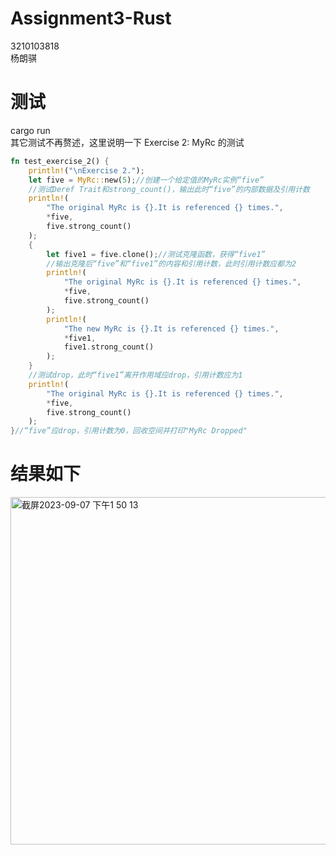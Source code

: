 # Assignment3-Rust
3210103818  
杨朗骐
# 测试
cargo run  
其它测试不再赘述，这里说明一下 Exercise 2: MyRc 的测试  
```rust
fn test_exercise_2() {
    println!("\nExercise 2.");
    let five = MyRc::new(5);//创建一个给定值的MyRc实例“five”
    //测试Deref Trait和strong_count()，输出此时“five”的内部数据及引用计数
    println!(
        "The original MyRc is {}.It is referenced {} times.",
        *five,
        five.strong_count()
    );
    {
        let five1 = five.clone();//测试克隆函数，获得“five1”
        //输出克隆后“five”和“five1”的内容和引用计数，此时引用计数应都为2
        println!(
            "The original MyRc is {}.It is referenced {} times.",
            *five,
            five.strong_count()
        );
        println!(
            "The new MyRc is {}.It is referenced {} times.",
            *five1,
            five1.strong_count()
        );
    }
    //测试drop，此时“five1”离开作用域应drop，引用计数应为1
    println!(
        "The original MyRc is {}.It is referenced {} times.",
        *five,
        five.strong_count()
    );
}//“five”应drop，引用计数为0，回收空间并打印"MyRc Dropped"
```
# 结果如下
<img width="556" alt="截屏2023-09-07 下午1 50 13" src="https://github.com/westoutlegenddog/Assignment3-Rust/assets/103580732/bd4c693c-135d-40ea-a516-8ce3552930be">

